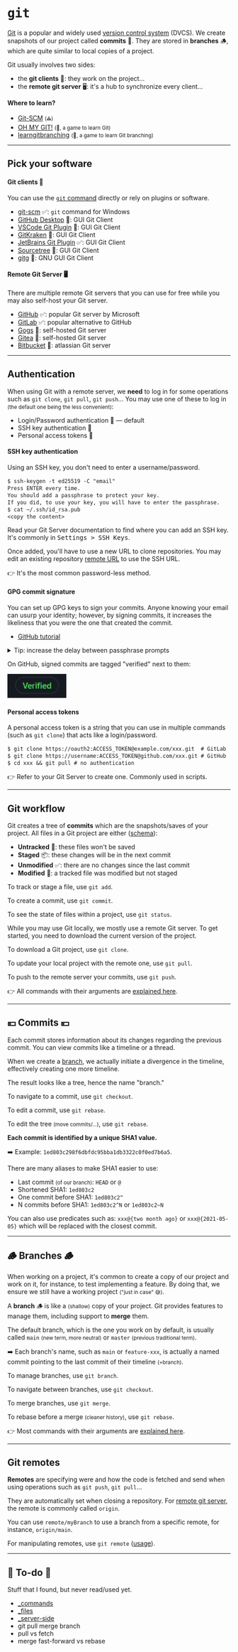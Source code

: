 # <samp>git</samp>

<div class="row row-cols-md-2"><div>

[Git](https://git-scm.com/) is a popular and widely used [version control system](../../_general/index.md) (DVCS). We create snapshots of our project called **commits** 🔐. They are stored in **branches** 🪵, which are quite similar to local copies of a project.

Git usually involves two sides:

* the **git clients** 👲: they work on the project...
* the **remote git server** 🖥: it's a hub to synchronize every client...
</div><div>

**Where to learn?**

* [Git-SCM](https://git-scm.com/doc) <small>(⛪)</small>
* [OH MY GIT!](https://ohmygit.org/) <small>(👻, a game to learn Git)</small>
* [learngitbranching](https://learngitbranching.js.org/) <small>(👻, a game to learn Git branching)</small>
</div></div>

<hr class="sep-both">

## Pick your software

<div class="row row-cols-md-2"><div>

#### Git clients 👲

You can use the [`git` command](../commands/index.md) directly or rely on plugins or software.

* [git-scm](https://git-scm.com/) ✅: `git` command for Windows
* [GitHub Desktop](https://desktop.github.com/) 🤔: GUI Git Client
* [VSCode Git Plugin](https://code.visualstudio.com/docs/sourcecontrol/overview) 🤔: GUI Git Client
* [GitKraken](https://www.gitkraken.com/) 👻: GUI Git Client 
* [JetBrains Git Plugin](https://www.jetbrains.com/help/idea/version-control-integration.html) ✅:  GUI Git Client
* [Sourcetree](https://www.sourcetreeapp.com/) 👻: GUI Git Client
* [gitg](https://wiki.gnome.org/Apps/Gitg) 👻: GNU GUI Git Client
</div><div>

#### Remote Git Server 🖥

There are multiple remote Git servers that you can use for free while you may also self-host your Git server.

* [GitHub](https://github.com/) ✅: popular Git server by Microsoft
* [GitLab](https://about.gitlab.com/) ✅: popular alternative to GitHub
* [Gogs](https://gogs.io/) 🤔: self-hosted Git server
* [Gitea](https://gitea.com/) 👻: self-hosted Git server
* [Bitbucket](https://bitbucket.org/) 👻: atlassian Git server
</div></div>

<hr class="sep-both">

## Authentication

<div class="row row-cols-md-2"><div>

When using Git with a remote server, we **need** to log in for some operations such as `git clone`, `git pull`, `git push`... You may use one of these to log in <small>(the default one being the less convenient)</small>:

* Login/Password authentication 🔑 — default
* SSH key authentication 🔐
* Personal access tokens 🎫

#### SSH key authentication

Using an SSH key, you don't need to enter a username/password. 

```shell!
$ ssh-keygen -t ed25519 -C "email"
Press ENTER every time.
You should add a passphrase to protect your key.
If you did, to use your key, you will have to enter the passphrase.
$ cat ~/.ssh/id_rsa.pub
<copy the content>
```

Read your Git Server documentation to find where you can add an SSH key. It's commonly in <kbd>Settings > SSH Keys</kbd>.

Once added, you'll have to use a new URL to clone repositories. You may edit an existing repository [remote URL](#git-remotes) to use the SSH URL.

👉 It's the most common password-less method.
</div><div>

#### GPG commit signature

You can set up GPG keys to sign your commits. Anyone knowing your email can usurp your identity; however, by signing commits, it increases the likeliness that you were the one that created the commit.

* [GitHub tutorial](https://docs.github.com/en/github/authenticating-to-github/managing-commit-signature-verification/generating-a-new-gpg-key)

<details class="details-n">
<summary>Tip: increase the delay between passphrase prompts</summary>

You will need to **write a passphrase almost every time you are committing**, unless you provided your passphrase in the last **10 minutes**. You can increase the time your passphrase is cached

```bash
# note the location of the file
# this is usually ~/.gnupg/gpg-agent.conf
$ gpg-agent --gpgconf-list | head -n1
# create the file, or edit it
# cached 8 hours
$ echo "max-cache-ttl 28800" >> ~/.gnupg/gpg-agent.conf
$ echo "default-cache-ttl 28800" >> ~/.gnupg/gpg-agent.conf
# reload
$ gpg-connect-agent reloadagent /bye
```
</details>

On GitHub, signed commits are tagged "verified" next to them:

<div class="text-center">

![Verified commit](_images/gpg.png)
</div>

#### Personal access tokens

A personal access token is a string that you can use in multiple commands (such as `git clone`) that acts like a login/password.

```shell!
$ git clone https://oauth2:ACCESS_TOKEN@example.com/xxx.git  # GitLab
$ git clone https://username:ACCESS_TOKEN@github.com/xxx.git # GitHub
$ cd xxx && git pull # no authentication
```

👉 Refer to your Git Server to create one. Commonly used in scripts.
</div></div>

<hr class="sep-both">

## Git workflow

<div class="row row-cols-md-2"><div>

Git creates a tree of **commits** which are the snapshots/saves of your project. All files in a Git project are either ([schema](https://git-scm.com/book/en/v2/Git-Basics-Recording-Changes-to-the-Repository)):

* **Untracked** 🚮: these files won't be saved
* **Staged** 📦: these changes will be in the next commit
* **Unmodified** ✅: there are no changes since the last commit
* **Modified** 🫧: a tracked file was modified but not staged

To track or stage a file, use `git add`.

To create a commit, use `git commit`.

To see the state of files within a project, use `git status`.
</div><div>

While you may use Git locally, we mostly use a remote Git server. To get started, you need to download the current version of the project.

To download a Git project, use `git clone`.

To update your local project with the remote one, use `git pull`.

To push to the remote server your commits, use `git push`.

👉 All commands with their arguments are [explained here](../commands/index.md#basic-git-commands).
</div></div>

<hr class="sep-both">

## 💴 Commits 💴

<div class="row row-cols-md-2"><div>

Each commit stores information about its changes regarding the previous commit. You can view commits like a timeline or a thread.

When we create a [branch](#-branches-), we actually initiate a divergence in the timeline, effectively creating one more timeline.

The result looks like a tree, hence the name "branch."

To navigate to a commit, use `git checkout`.

To edit a commit, use `git rebase`.

To edit the tree <small>(move commits/...)</small>, use `git rebase`.
</div><div>

**Each commit is identified by a unique SHA1 value.**

➡️ Example: `1ed803c298f6dbfdc95bba1db3322c0f0ed7b6a5`.

There are many aliases to make SHA1 easier to use:

* Last commit <small>(of our branch)</small>: `HEAD` or `@`
* Shortened SHA1: `1ed803c2`
* One commit before SHA1: `1ed803c2^`
* N commits before SHA1: `1ed803c2^N` or `1ed803c2~N`

You can also use predicates such as: `xxx@{two month ago}` or `xxx@{2021-05-05}` which will be replaced with the closest commit.
</div></div>

<hr class="sep-both">

## 🪵 Branches 🪵

<div class="row row-cols-md-2"><div>

When working on a project, it's common to create a copy of our project and work on it, for instance, to test implementing a feature. By doing that, we ensure we still have a working project <small>("just in case" 😅)</small>.

A **branch** 🪵 is like a <small>(shallow)</small> copy of your project. Git provides features to manage them, including support to **merge** them.

The default branch, which is the one you work on by default, is usually called `main` <small>(new term, more neutral)</small> or `master` <small>(previous traditional term)</small>.

➡️ Each branch's name, such as `main` or `feature-xxx`, is actually a named commit pointing to the last commit of their timeline <small>(=branch)</small>.
</div><div>

To manage branches, use `git branch`.

To navigate between branches, use `git checkout`.

To merge branches, use `git merge`.

To rebase before a merge <small>(cleaner history)</small>, use `git rebase`.

👉 Most commands with their arguments are [explained here](../commands/index.md#git-branching).
</div></div>

<hr class="sep-both">

## Git remotes

<div class="row row-cols-md-2"><div>

**Remotes** are specifying were and how the code is fetched and send when using operations such as `git push`, `git pull`...

They are automatically set when closing a repository. For [remote git server](#remote-git-server-), the remote is commonly called `origin`.

You can use `remote/myBranch` to use a branch from a specific remote, for instance, `origin/main`.
</div><div>

For manipulating remotes, use `git remote` ([usage](../commands/index.md#git-remote)).
</div></div>

<hr class="sep-both">

## 👻 To-do 👻

Stuff that I found, but never read/used yet.

<div class="row row-cols-md-2"><div>

* [_commands](_commands.md)
* [_files](_files.md)
* [_server-side](server-side.md)
* git pull merge branch
* pull vs fetch
* merge fast-forward vs rebase
</div><div>
</div></div>